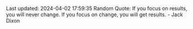 Last updated: 2024-04-02 17:59:35
Random Quote: If you focus on results, you will never change. If you focus on change, you will get results. - Jack Dixon